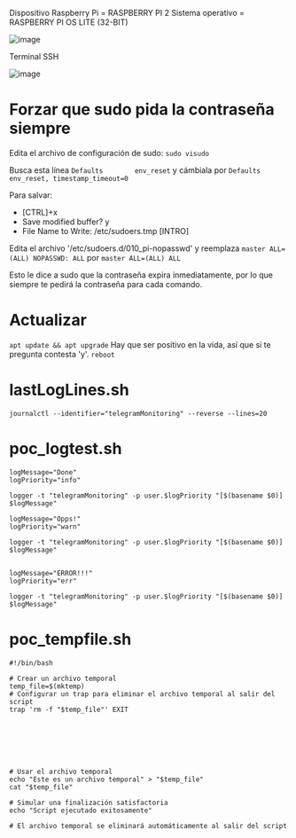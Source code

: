 

Dispositivo Raspberry Pi = RASPBERRY PI 2
Sistema operativo = RASPBERRY PI OS LITE (32-BIT)

![image](https://github.com/user-attachments/assets/3e962b85-f41f-4be7-8d49-f5d99adc4083)

Terminal SSH

![image](https://github.com/user-attachments/assets/69b1e323-acc4-4c2e-bc08-0135f7e479cf)

# Forzar que sudo pida la contraseña siempre

Edita el archivo de configuración de sudo: ```sudo visudo```

Busca esta línea ```Defaults        env_reset``` y cámbiala por ```Defaults        env_reset, timestamp_timeout=0```

Para salvar:
  - [CTRL]+x
  - Save modified buffer? y
  - File Name to Write: /etc/sudoers.tmp [INTRO]

Edita el archivo '/etc/sudoers.d/010_pi-nopasswd' y reemplaza ```master ALL=(ALL) NOPASSWD: ALL``` por ```master ALL=(ALL) ALL```

Esto le dice a sudo que la contraseña expira inmediatamente, por lo que siempre te pedirá la contraseña para cada comando.

# Actualizar

```apt update && apt upgrade```
Hay que ser positivo en la vida, así que si te pregunta contesta 'y'.
```reboot```





# lastLogLines.sh
```journalctl --identifier="telegramMonitoring" --reverse --lines=20```

# poc_logtest.sh
```
logMessage="Done"
logPriority="info"

logger -t "telegramMonitoring" -p user.$logPriority "[$(basename $0)] $logMessage"

logMessage="Opps!"
logPriority="warn"

logger -t "telegramMonitoring" -p user.$logPriority "[$(basename $0)] $logMessage"


logMessage="ERROR!!!"
logPriority="err"

logger -t "telegramMonitoring" -p user.$logPriority "[$(basename $0)] $logMessage"
```

# poc_tempfile.sh
```
#!/bin/bash

# Crear un archivo temporal
temp_file=$(mktemp)
# Configurar un trap para eliminar el archivo temporal al salir del script
trap 'rm -f "$temp_file"' EXIT







# Usar el archivo temporal
echo "Este es un archivo temporal" > "$temp_file"
cat "$temp_file"

# Simular una finalización satisfactoria
echo "Script ejecutado exitosamente"

# El archivo temporal se eliminará automáticamente al salir del script
```
